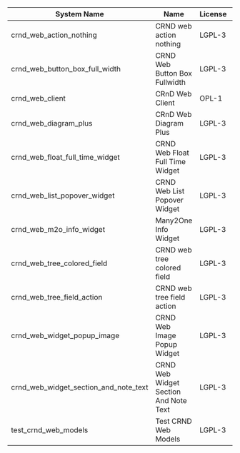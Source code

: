 | System Name | Name | License | Version | Summary | Price |
|---|---|---|---|---|---|
| crnd_web_action_nothing | CRND web action nothing | LGPL-3 | 14.0.0.1.0 |  |  |
| crnd_web_button_box_full_width | CRND Web Button Box Fullwidth | LGPL-3 | 14.0.0.1.1 | Button_box at the top of the form |  |
| crnd_web_client | CRnD Web Client | OPL-1 | 14.0.1.1.1 | Web Client Extention |  |
| crnd_web_diagram_plus | CRnD Web Diagram Plus | LGPL-3 | 14.0.0.4.1 | Odoo Web Diagram view by CRnD. |  |
| crnd_web_float_full_time_widget | CRND Web Float Full Time Widget | LGPL-3 | 14.0.0.1.0 | Float Time Duration Widget |  |
| crnd_web_list_popover_widget | CRND Web List Popover Widget | LGPL-3 | 14.0.0.5.1 | Tooltips message for text fields on tree view. |  |
| crnd_web_m2o_info_widget | Many2One Info Widget | LGPL-3 | 14.0.0.4.0 | Many2One Info Widget |  |
| crnd_web_tree_colored_field | CRND web tree colored field | LGPL-3 | 14.0.0.2.0 |  |  |
| crnd_web_tree_field_action | CRND web tree field action | LGPL-3 | 14.0.0.3.0 |  |  |
| crnd_web_widget_popup_image | CRND Web Image Popup Widget | LGPL-3 | 14.0.0.1.0 | Popup images from the binary fields |  |
| crnd_web_widget_section_and_note_text | CRND Web Widget Section And Note Text | LGPL-3 | 14.0.0.0.1 | Makes the standard section_and_note_text widget compatible with CRND Web List Popover Widget. |  |
| test_crnd_web_models | Test CRND Web Models | LGPL-3 | 14.0.0.3.0 | Module for testing web addons. |  |

